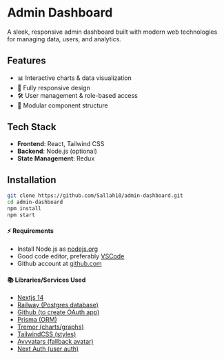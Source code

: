 # Admin Dashboard  

A sleek, responsive admin dashboard built with modern web technologies for managing data, users, and analytics.  

## Features  
- 📊 Interactive charts & data visualization  
- 📱 Fully responsive design  
- 🛠️ User management & role-based access  
- 🧩 Modular component structure  

## Tech Stack  
- **Frontend**: React, Tailwind CSS  
- **Backend**: Node.js (optional)  
- **State Management**: Redux  

## Installation  
```bash
git clone https://github.com/Sallah10/admin-dashboard.git
cd admin-dashboard
npm install
npm start 
````
#### ⚡️ Requirements

- Install Node.js as [nodejs.org](https://nodejs.org)
- Good code editor, preferably [VSCode](https://code.visualstudio.com)
- Github account at [github.com](https://github.com)

#### 📚 Libraries/Services Used

- [Nextjs 14](https://nextjs.org)
- [Railway (Postgres database)](https://railway.app/new)
- [Github (to create OAuth app)](https://github.com/settings/applications/new)
- [Prisma (ORM)](https://prisma.io)
- [Tremor (charts/graphs)](https://tremor.so)
- [TailwindCSS (styles)](https://tailwindcss.com)
- [Avvvatars (fallback avatar)](https://avvvatars.com/)
- [Next Auth (user auth)](https://authjs.dev)
